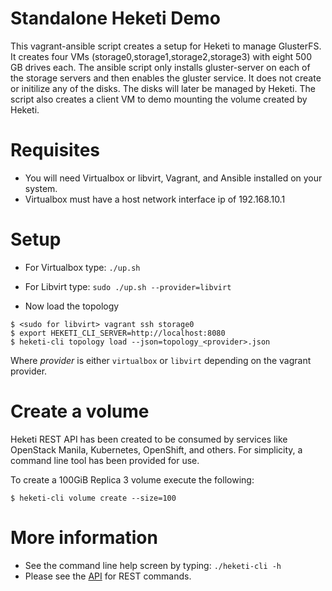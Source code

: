 # Standalone Heketi Demo

This vagrant-ansible script creates a setup for Heketi to manage GlusterFS.  It creates four VMs (storage0,storage1,storage2,storage3) with eight 500 GB drives each.  The ansible script only installs gluster-server on each of the storage servers and then enables the gluster service.  It does not create or initilize any of the disks.  The disks will later be managed by Heketi.  The script also creates a client VM to demo mounting the volume created by Heketi.

# Requisites

* You will need Virtualbox or libvirt, Vagrant, and Ansible installed on your system.
* Virtualbox must have a host network interface ip of 192.168.10.1

# Setup

* For Virtualbox type: `./up.sh`
* For Libvirt type: `sudo ./up.sh --provider=libvirt`

* Now load the topology

```
$ <sudo for libvirt> vagrant ssh storage0
$ export HEKETI_CLI_SERVER=http://localhost:8080
$ heketi-cli topology load --json=topology_<provider>.json
```

Where _provider_ is either `virtualbox` or `libvirt` depending on the vagrant provider.

# Create a volume
Heketi REST API has been created to be consumed by services like OpenStack Manila, Kubernetes, OpenShift, and others.  For simplicity, a command line tool has been provided for use.

To create a 100GiB Replica 3 volume execute the following:

```
$ heketi-cli volume create --size=100
```

# More information
* See the command line help screen by typing: `./heketi-cli -h`
* Please see the [API](https://github.com/heketi/heketi/wiki/API) for REST commands.
